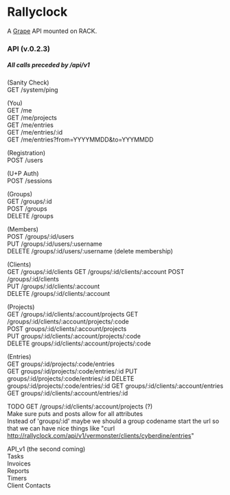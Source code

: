 Rallyclock
==========

A [Grape](http://github.com/intridea/grape) API mounted on RACK.

### API (v.0.2.3)
##### All calls preceded by /api/v1

(Sanity Check)  
GET /system/ping  

(You)  
GET /me  
GET /me/projects  
GET /me/entries  
GET /me/entries/:id  
GET /me/entries?from=YYYYMMDD&to=YYYMMDD  

(Registration)  
POST /users  

(U+P Auth)  
POST /sessions  

(Groups)  
GET /groups/:id  
POST /groups  
DELETE /groups  

(Members)  
POST /groups/:id/users  
PUT /groups/:id/users/:username  
DELETE /groups/:id/users/:username (delete membership)  

(Clients)  
GET /groups/:id/clients
GET /groups/:id/clients/:account
POST /groups/:id/clients  
PUT /groups/:id/clients/:account  
DELETE /groups/:id/clients/:account  

(Projects)  
GET /groups/:id/clients/:account/projects
GET /groups/:id/clients/:account/projects/:code  
POST groups/:id/clients/:account/projects  
PUT groups/:id/clients/:account/projects/:code  
DELETE groups/:id/clients/:account/projects/:code  

(Entries)  
GET groups/:id/projects/:code/entries  
GET groups/:id/projects/:code/entries/:id
PUT groups/:id/projects/:code/entries/:id
DELETE groups/:id/projects/:code/entries/:id
GET groups/:id/clients/:account/entries
GET groups/:id/clients/:account/entries/:id  

TODO 
GET /groups/:id/clients/:account/projects (?)  
Make sure puts and posts allow for all attributes  
Instead of 'groups/:id' maybe we should a group codename start the url so that we can have nice things like "curl http://rallyclock.com/api/v1/vermonster/clients/cyberdine/entries"  

API_v1 (the second coming)  
Tasks  
Invoices  
Reports  
Timers  
Client Contacts  
